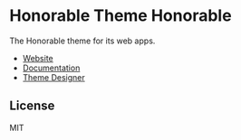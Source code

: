# Honorable Theme Honorable

The Honorable theme for its web apps.

- [Website](https://honorable.design)
- [Documentation](https://docs.honorable.design)
- [Theme Designer](https://design.honorable.design)

## License

MIT
